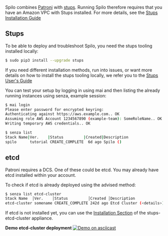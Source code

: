 Spilo combines [Patroni](https://github.com/zalando/Patroni) with [stups](https://stups.io). Running Spilo therefore
requires that you have an Amazon VPC with Stups installed. For more details,
see the [Stups Installation Guide](http://docs.stups.io/en/latest/installation/)

## Stups

To be able to deploy and troubleshoot Spilo, you need the stups tooling installed locally:
```bash
$ sudo pip3 install --upgrade stups
```

If you need different installation methods, run into issues, or want more details on how to install the stups tooling
locally, we refer you to the [Stups User's Guide](http://docs.stups.io/en/latest/user-guide/index.html)

You can test your setup by logging in using mai and then listing the already running instances using senza,
example session:

```bash
$ mai login
Please enter password for encrypted keyring:
Authenticating against https://aws.example.com.. OK
Assuming role AWS Account 1234567890 (example-team): SomeRoleName.. OK
Writing temporary AWS credentials.. OK
```
```bash
$ senza list
Stack Name|Ver.    |Status         |Created|Description
spilo      tutorial CREATE_COMPLETE  6d ago Spilo ()
```

## etcd
Patroni requires a DCS. One of these could be etcd.
You may already have etcd installed within your account.

To check if etcd is already deployed using the advised method:

```bash
$ senza list etcd-cluster
Stack Name  │Ver.    │Status         │Created │Description
etcd-cluster somename CREATE_COMPLETE 242d ago Etcd Cluster (<details>)
```

If etcd is not installed yet, you can use the
[Installation Section](https://github.com/zalando/stups-etcd-cluster/blob/master/README.md#usage) of the
stups-etcd-cluster appliance.

**Demo etcd-cluster deployment**
[![Demo on asciicast](https://asciinema.org/a/32703.png)](https://asciinema.org/a/32703)
